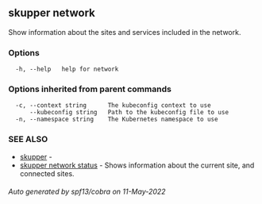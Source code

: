 ## skupper network

Show information about the sites and services included in the network.

### Options

```
  -h, --help   help for network
```

### Options inherited from parent commands

```
  -c, --context string      The kubeconfig context to use
      --kubeconfig string   Path to the kubeconfig file to use
  -n, --namespace string    The Kubernetes namespace to use
```

### SEE ALSO

* [skupper](skupper.md)	 - 
* [skupper network status](skupper_network_status.md)	 - Shows information about the current site, and connected sites.

###### Auto generated by spf13/cobra on 11-May-2022
